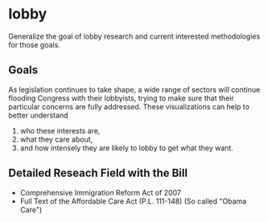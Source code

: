 # lobby
Generalize the goal of lobby research and current interested methodologies for those goals.

## Goals

As legislation continues to take shape, a wide range of sectors will continue flooding Congress with their lobbyists, trying to make sure that their particular concerns are fully addressed. These visualizations can help to better understand 
  1) who these interests are, 
  2) what they care about,
  3) and how intensely they are likely to lobby to get what they want.

## Detailed Reseach Field with the Bill
- Comprehensive Immigration Reform Act of 2007
- Full Text of the Affordable Care Act (P.L. 111-148) (So called "Obama Care")

